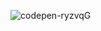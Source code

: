![codepen-ryzvqG](https://github.com/JMBoulos12/threejs/assets/65892342/3dca2881-e9ee-4068-9103-d027e2e5cc6a)
